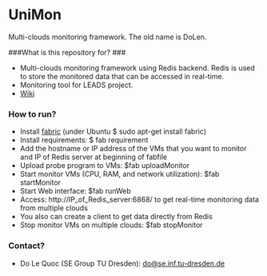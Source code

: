 # UniMon
Multi-clouds monitoring framework. The old name is DoLen.

###What is this repository for? ###
* Multi-clouds monitoring framework using Redis backend. Redis is used to store the monitored data that can be accessed in real-time.
* Monitoring tool for LEADS project.
* [Wiki](http://www.leads-project.eu/wiki/)

### How to run? ###
* Install [fabric](http://www.fabfile.org/) (under Ubuntu $ sudo apt-get install fabric)
* Install requirements: $ fab requirement
* Add the hostname or IP address of the VMs that you want to monitor and IP of Redis server at beginning of fabfile
* Upload probe program to VMs: $fab uploadMonitor
* Start monitor VMs (CPU, RAM, and network utilization): $fab startMonitor
* Start Web interface: $fab runWeb
* Access: http://IP_of_Redis_server:6868/ to get real-time monitoring data from multiple clouds
* You also can create a client to get data directly from Redis
* Stop monitor VMs on multiple clouds: $fab stopMonitor

### Contact? ###
* Do Le Quoc (SE Group TU Dresden): do@se.inf.tu-dresden.de 


